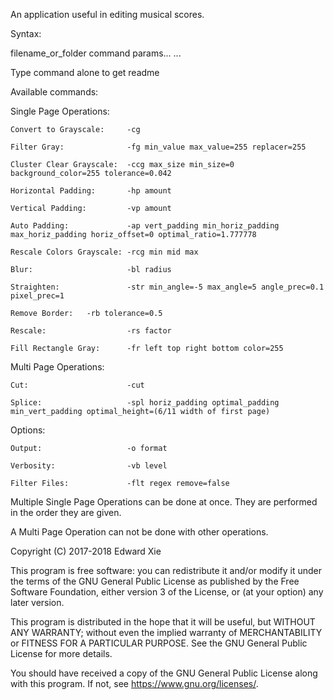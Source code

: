An application useful in editing musical scores.

Syntax:

filename_or_folder command params... ...

Type command alone to get readme

Available commands:

  Single Page Operations:
  
    Convert to Grayscale:     -cg
    
    Filter Gray:              -fg min_value max_value=255 replacer=255
    
    Cluster Clear Grayscale:  -ccg max_size min_size=0 background_color=255 tolerance=0.042
    
    Horizontal Padding:       -hp amount
    
    Vertical Padding:         -vp amount
    
    Auto Padding:             -ap vert_padding min_horiz_padding max_horiz_padding horiz_offset=0 optimal_ratio=1.777778
    
    Rescale Colors Grayscale: -rcg min mid max
    
    Blur:                     -bl radius
    
    Straighten:               -str min_angle=-5 max_angle=5 angle_prec=0.1 pixel_prec=1
    
    Remove Border:   -rb tolerance=0.5
    
    Rescale:                  -rs factor
    
    Fill Rectangle Gray:      -fr left top right bottom color=255
    
  Multi Page Operations:
  
    Cut:                      -cut
    
    Splice:                   -spl horiz_padding optimal_padding min_vert_padding optimal_height=(6/11 width of first page)
    
  Options:
  
    Output:                   -o format
    
    Verbosity:                -vb level
    
    Filter Files:             -flt regex remove=false
    
Multiple Single Page Operations can be done at once. They are performed in the order they are given.

A Multi Page Operation can not be done with other operations.


Copyright (C) 2017-2018 Edward Xie

This program is free software: you can redistribute it and/or modify
it under the terms of the GNU General Public License as published by
the Free Software Foundation, either version 3 of the License, or
(at your option) any later version.

This program is distributed in the hope that it will be useful,
but WITHOUT ANY WARRANTY; without even the implied warranty of
MERCHANTABILITY or FITNESS FOR A PARTICULAR PURPOSE.  See the
GNU General Public License for more details.

You should have received a copy of the GNU General Public License
along with this program.  If not, see <https://www.gnu.org/licenses/>.

